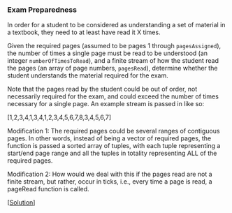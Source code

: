 ### Exam Preparedness

In order for a student to be considered as understanding a set of material in a textbook, they need to at least have read it X times.

Given the required pages (assumed to be pages 1 through `pagesAssigned`), the number of times a single page must be read to be understood (an integer `numberOfTimesToRead`), and a finite stream of how the student read the pages (an array of page numbers, `pagesRead`), determine whether the student understands the material required for the exam.

Note that the pages read by the student could be out of order, not necessarily required for the exam, and could exceed the number of times necessary for a single page. An example stream is passed in like so:

[1,2,3,4,1,3,4,1,2,3,4,5,6,7,8,3,4,5,6,7]

Modification 1: The required pages could be several ranges of contiguous pages. In other words, instead of being a vector of required pages, the function is passed a sorted array of tuples, with each tuple representing a start/end page range and all the tuples in totality representing ALL of the required pages.

Modification 2: How would we deal with this if the pages read are not a finite stream, but rather, occur in ticks, i.e., every time a page is read, a pageRead function is called.

\[[Solution](solution.cpp)\]

